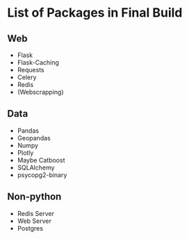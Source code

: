 List of Packages in Final Build
===

Web
---
*   Flask
*   Flask-Caching
*   Requests
*   Celery
*   Redis
*   (Webscrapping)


Data
---
*   Pandas
*   Geopandas
*   Numpy
*   Plotly
*   Maybe Catboost
*   SQLAlchemy
*   psycopg2-binary


Non-python
---
*   Redis Server
*   Web Server
*   Postgres